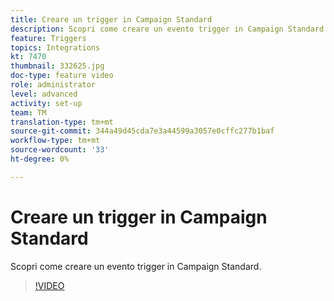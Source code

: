 ```yaml
---
title: Creare un trigger in Campaign Standard
description: Scopri come creare un evento trigger in Campaign Standard.
feature: Triggers
topics: Integrations
kt: 7470
thumbnail: 332625.jpg
doc-type: feature video
role: administrator
level: advanced
activity: set-up
team: TM
translation-type: tm+mt
source-git-commit: 344a49d45cda7e3a44599a3057e0cffc277b1baf
workflow-type: tm+mt
source-wordcount: '33'
ht-degree: 0%

---
```



# Creare un trigger in Campaign Standard

Scopri come creare un evento trigger in Campaign Standard.

>[!VIDEO](https://video.tv.adobe.com/v/332625?quality=12)
